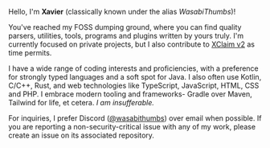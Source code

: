 Hello, I'm **Xavier** (classically known under the alias *WasabiThumbs*)! 

You've reached my FOSS dumping ground, where you can find quality parsers, utilities, tools, programs and plugins written by yours truly. I'm currently focused on private projects, but I also contribute to [XClaim v2](https://github.com/WasabiThumb/xclaim/tree/modern) as time permits.

I have a wide range of coding interests and proficiencies, with a preference for strongly typed languages and a soft spot for
Java. I also often use Kotlin, C/C++, Rust, and web technologies like TypeScript, JavaScript, HTML, CSS and PHP. I embrace modern tooling and frameworks- Gradle over Maven, Tailwind for life, et cetera. *I am insufferable.*

For inquiries, I prefer Discord ([@wasabithumbs](https://discord.com/users/292053354564157441)) over email when possible. If you are reporting
a non-security-critical issue with any of my work, please create an issue on its associated repository.
